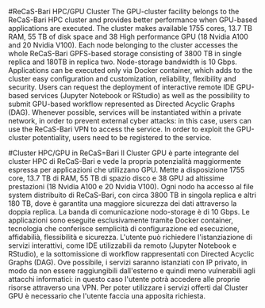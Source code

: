 #ReCaS-Bari HPC/GPU Cluster
The GPU-cluster facility belongs to the ReCaS-Bari HPC cluster and provides better performance when GPU-based applications are executed. The cluster makes available 1755 cores, 13.7 TB RAM, 55 TB of disk space and 38 High performance GPU (18 Nvidia A100 and 20 Nvidia V100). Each node belonging to the cluster accesses  the whole ReCaS-Bari GPFS-based storage consisting of 3800 TB in single replica and 180TB in replica two. Node-storage bandwidth is 10 Gbps.
Applications can be executed only via Docker container, which adds to the cluster easy configuration and customization, reliability, flexibility and security.
Users can request the deployment of interactive remote IDE GPU-based services (Jupyter Notebook or RStudio) as well as the possibility to submit GPU-based workflow represented as Directed Acyclic Graphs (DAG).
Whenever possible, services will be instantiated within a private network, in order to prevent external cyber attacks: in this case, users can use the ReCaS-Bari VPN to access the service. In order to exploit the GPU-cluster potentiality, users need to be registered to the service.



#Cluster HPC/GPU in ReCaS=Bari
Il Cluster GPU è parte integrante del cluster HPC di ReCaS-Bari e vede la propria potenzialità maggiormente espressa per applicazioni che utilizzano GPU. Mette a disposizione 1755 core, 13.7 TB di RAM, 55 TB di spazio disco e 38 GPU ad altissime prestazioni (18 Nvidia A100 e 20 Nvidia V100). Ogni nodo ha accesso al file system distribuito di ReCaS-Bari, con circa 3800 TB in singola replica e altri 180 TB, dove è garantita una maggiore sicurezza dei dati attraverso la doppia replica. La banda di comunicazione nodo-storage è di 10 Gbps.
Le applicazioni sono eseguite esclusivamente tramite Docker container, tecnologia che conferisce semplicità di configurazione ed esecuzione, affidabilià, flessibilità e sicurezza.
L'utente può richiedere l'istanziazione di servizi interattivi, come IDE utilizzabili da remoto (Jupyter Notebook e RStudio), e la sottomissione di workflow rappresentati con Directed Acyclic Graphs (DAG).
Ove possibile, i servizi saranno istanziati con IP privato, in modo da non essere raggiungibili dall'esterno e quindi meno vulnerabili agli attacchi informatici: in questo caso l'utente potrà accedere alle proprie risorse attraverso una VPN. Per poter utilizzare i servizi offerti dal Cluster GPU è necessario che l'utente faccia una apposita richiesta.

